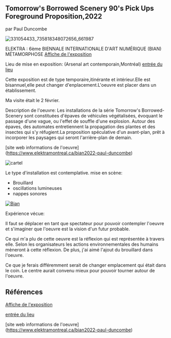 ## Tomorrow's Borrowed Scenery 90's Pick Ups Foreground Proposition,2022 ##
par Paul Duncombe

![331054433_735818348072656_661987](https://user-images.githubusercontent.com/112108220/220978150-ae5e841f-210c-4108-9c10-59fef1b96dda.jpg)




















ELEKTRA : 6ème BIENNALE INTERNATIONALE D'ART NUMÉRIQUE (BIAN)
MÉTAMORPHOSE [Affiche de l'exposition](https://images.squarespace-cdn.com/content/v1/5afb5bb0fcf7fd7aebb47cac/f5712e20-8157-44a5-8a43-8f9833acf17f/site-web-27-1500x1000.jpg?format=1500w)

Lieu de mise en exposition: (Arsenal art contemporain,Montréal)  [entrée du lieu](https://s3.amazonaws.com/mountainlake.org/wp-content/uploads/2021/11/23112152/256779641_2018349404990231_2939501952603656975_n-1155x770.jpg)
 
Cette exposition est de type temporaire,itinérante et intérieur.Elle est bisannuel,elle peut changer d'enplacement.L'oeuvre est placer dans un établissement.

Ma visite était le 2 février.

Description de l'oeuvre:
Les installations de la série Tomorrow's Borrowed-Scenery sont constituées d'épaves de véhicules végétalisées, évoquant le passage d'une vague, ou l'effet de souffle d'une explosion. Autour des épaves, des automates entretiennent la propagation des plantes et des insectes qui s'y réfugient.La proposition spéculative d'un avant-plan, prêt à incorporer les paysages qui seront l'arrière-plan de demain.

[site web informations de l'oeuvre]   (https://www.elektramontreal.ca/bian2022-paul-duncombe)


![cartel](https://user-images.githubusercontent.com/112108220/221381146-6751380c-989c-4d84-b9b9-718f8cd3bf78.jpg)



Le type d'installation est contemplative.
mise en scène:
- Brouillard
- oscillations lumineuses
- nappes sonores





[![Bian](http://img.youtube.com/vi/wUXWYUYZCfo/0.jpg)](http://www.youtube.com/watch?v=wUXWYUYZCfo)



Expérience vécue:

Il faut se déplacer en tant que spectateur pour pouvoir contempler l'oeuvre et s'imaginer que l'oeuvre est la vision d'un futur probable.

Ce qui m'a plu de cette oeuvre est la réflexion qui est représentée à travers elle. Selon les organisateurs les actions environnementales des humains mèneront à cette réflexion. De plus, j'ai aimé l'ajout du brouillard dans l'oeuvre.

Ce que je ferais différemment serait de changer emplacement qui était dans le coin. Le centre aurait convenu mieux pour pouvoir tourner autour de l'oeuvre.

## Références ##

[Affiche de l'exposition](https://images.squarespace-cdn.com/content/v1/5afb5bb0fcf7fd7aebb47cac/f5712e20-8157-44a5-8a43-8f9833acf17f/site-web-27-1500x1000.jpg?format=1500w)

 [entrée du lieu](https://s3.amazonaws.com/mountainlake.org/wp-content/uploads/2021/11/23112152/256779641_2018349404990231_2939501952603656975_n-1155x770.jpg)
 
 [site web informations de l'oeuvre]   (https://www.elektramontreal.ca/bian2022-paul-duncombe)
 
 

